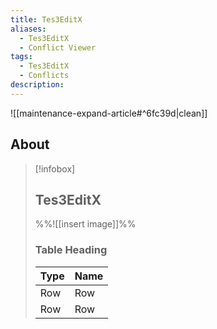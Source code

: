 ```yaml
---
title: Tes3EditX
aliases:
  - Tes3EditX
  - Conflict Viewer
tags:
  - Tes3EditX
  - Conflicts
description:
---
```


![[maintenance-expand-article#^6fc39d|clean]]

## About

> [!infobox]
> 
> ## Tes3EditX
> 
> %%![[insert image]]%%
> 
> ### Table Heading
> 
> | Type | Name |
> | --- | --- |
> | Row | Row |
> | Row | Row |